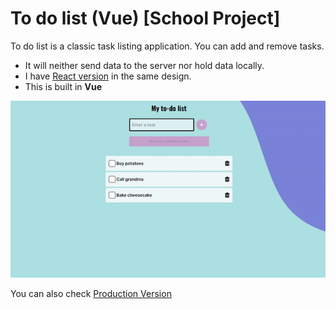 # To do list (Vue) [School Project]

To do list is a classic task listing application. You can add and remove tasks.

- It will neither send data to the server nor hold data locally.
- I have [React version](https://github.com/TsubasaFujii/todo-list) in the same design.
- This is built in **Vue**

![To-do list](./image/thumbnail.gif)

You can also check [Production Version](https://bright-dasik-b436d3.netlify.app/)
